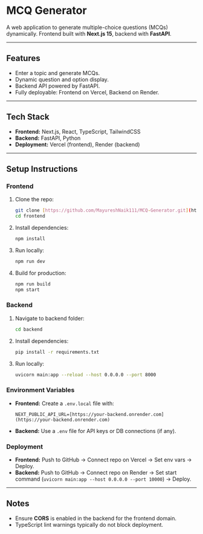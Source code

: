 # MCQ Generator

A web application to generate multiple-choice questions (MCQs) dynamically.
Frontend built with **Next.js 15**, backend with **FastAPI**.

---

## Features

- Enter a topic and generate MCQs.
- Dynamic question and option display.
- Backend API powered by FastAPI.
- Fully deployable: Frontend on Vercel, Backend on Render.

---

## Tech Stack

- **Frontend:** Next.js, React, TypeScript, TailwindCSS
- **Backend:** FastAPI, Python
- **Deployment:** Vercel (frontend), Render (backend)

---

## Setup Instructions

### Frontend

1. Clone the repo:
    ```bash
    git clone [https://github.com/MayureshNaik111/MCQ-Generator.git](https://github.com/MayureshNaik111/MCQ-Generator.git)
    cd frontend
    ```
2. Install dependencies:
    ```bash
    npm install
    ```
3. Run locally:
    ```bash
    npm run dev
    ```
4. Build for production:
    ```bash
    npm run build
    npm start
    ```

### Backend

1. Navigate to backend folder:
    ```bash
    cd backend
    ```
2. Install dependencies:
    ```bash
    pip install -r requirements.txt
    ```
3. Run locally:
    ```bash
    uvicorn main:app --reload --host 0.0.0.0 --port 8000
    ```

### Environment Variables

* **Frontend:** Create a `.env.local` file with:
    ```env
    NEXT_PUBLIC_API_URL=[https://your-backend.onrender.com](https://your-backend.onrender.com)
    ```
* **Backend:** Use a `.env` file for API keys or DB connections (if any).

### Deployment

* **Frontend:** Push to GitHub → Connect repo on Vercel → Set env vars → Deploy.
* **Backend:** Push to GitHub → Connect repo on Render → Set start command (`uvicorn main:app --host 0.0.0.0 --port 10000`) → Deploy.

---

## Notes

* Ensure **CORS** is enabled in the backend for the frontend domain.
* TypeScript lint warnings typically do not block deployment.
